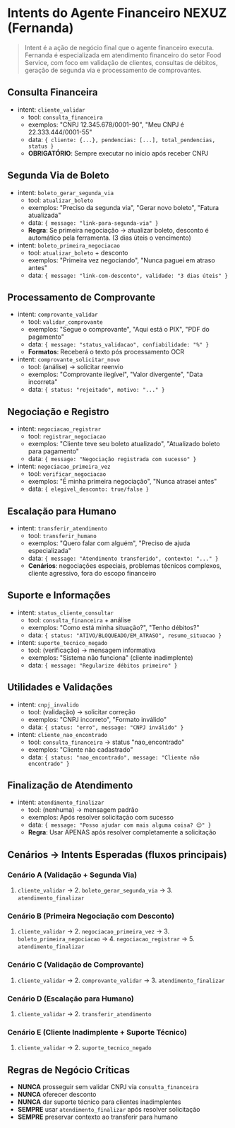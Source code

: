 # Intents do Agente Financeiro NEXUZ (Fernanda)

> Intent é a ação de negócio final que o agente financeiro executa. Fernanda é especializada em atendimento financeiro do setor Food Service, com foco em validação de clientes, consultas de débitos, geração de segunda via e processamento de comprovantes.

## Consulta Financeira
- intent: `cliente_validar`
  - tool: `consulta_financeira`
  - exemplos: "CNPJ 12.345.678/0001-90", "Meu CNPJ é 22.333.444/0001-55"
  - data: `{ cliente: {...}, pendencias: [...], total_pendencias, status }`
  - **OBRIGATÓRIO**: Sempre executar no início após receber CNPJ

## Segunda Via de Boleto
- intent: `boleto_gerar_segunda_via`
  - tool: `atualizar_boleto`
  - exemplos: "Preciso da segunda via", "Gerar novo boleto", "Fatura atualizada"
  - data: `{ message: "link-para-segunda-via" }`
  - **Regra**: Se primeira negociação → atualizar boleto, desconto é automático pela ferramenta. (3 dias úteis o vencimento)
- intent: `boleto_primeira_negociacao`
  - tool: `atualizar_boleto` + desconto
  - exemplos: "Primeira vez negociando", "Nunca paguei em atraso antes"
  - data: `{ message: "link-com-desconto", validade: "3 dias úteis" }`

## Processamento de Comprovante
- intent: `comprovante_validar`
  - tool: `validar_comprovante`
  - exemplos: "Segue o comprovante", "Aqui está o PIX", "PDF do pagamento"
  - data: `{ message: "status_validacao", confiabilidade: "%" }`
  - **Formatos**: Receberá o texto pós processamento OCR
- intent: `comprovante_solicitar_novo`
  - tool: (análise) → solicitar reenvio
  - exemplos: "Comprovante ilegível", "Valor divergente", "Data incorreta"
  - data: `{ status: "rejeitado", motivo: "..." }`

## Negociação e Registro
- intent: `negociacao_registrar`
  - tool: `registrar_negociacao`
  - exemplos: "Cliente teve seu boleto atualizado", "Atualizado boleto para pagamento"
  - data: `{ message: "Negociação registrada com sucesso" }`
- intent: `negociacao_primeira_vez`
  - tool: `verificar_negociacao`
  - exemplos: "É minha primeira negociação", "Nunca atrasei antes"
  - data: `{ elegivel_desconto: true/false }`

## Escalação para Humano
- intent: `transferir_atendimento`
  - tool: `transferir_humano`
  - exemplos: "Quero falar com alguém", "Preciso de ajuda especializada"
  - data: `{ message: "Atendimento transferido", contexto: "..." }`
  - **Cenários**: negociações especiais, problemas técnicos complexos, cliente agressivo, fora do escopo financeiro

## Suporte e Informações
- intent: `status_cliente_consultar`
  - tool: `consulta_financeira` + análise
  - exemplos: "Como está minha situação?", "Tenho débitos?"
  - data: `{ status: "ATIVO/BLOQUEADO/EM_ATRASO", resumo_situacao }`
- intent: `suporte_tecnico_negado`
  - tool: (verificação) → mensagem informativa
  - exemplos: "Sistema não funciona" (cliente inadimplente)
  - data: `{ message: "Regularize débitos primeiro" }`

## Utilidades e Validações
- intent: `cnpj_invalido`
  - tool: (validação) → solicitar correção
  - exemplos: "CNPJ incorreto", "Formato inválido"
  - data: `{ status: "erro", message: "CNPJ inválido" }`
- intent: `cliente_nao_encontrado`
  - tool: `consulta_financeira` → status "nao_encontrado"
  - exemplos: "Cliente não cadastrado"
  - data: `{ status: "nao_encontrado", message: "Cliente não encontrado" }`

## Finalização de Atendimento
- intent: `atendimento_finalizar`
  - tool: (nenhuma) → mensagem padrão
  - exemplos: Após resolver solicitação com sucesso
  - data: `{ message: "Posso ajudar com mais alguma coisa? 😊" }`
  - **Regra**: Usar APENAS após resolver completamente a solicitação

## Cenários → Intents Esperadas (fluxos principais)

### Cenário A (Validação + Segunda Via)
1. `cliente_validar` → 2. `boleto_gerar_segunda_via` → 3. `atendimento_finalizar`

### Cenário B (Primeira Negociação com Desconto)
1. `cliente_validar` → 2. `negociacao_primeira_vez` → 3. `boleto_primeira_negociacao` → 4. `negociacao_registrar` → 5. `atendimento_finalizar`

### Cenário C (Validação de Comprovante)
1. `cliente_validar` → 2. `comprovante_validar` → 3. `atendimento_finalizar`

### Cenário D (Escalação para Humano)
1. `cliente_validar` → 2. `transferir_atendimento`

### Cenário E (Cliente Inadimplente + Suporte Técnico)
1. `cliente_validar` → 2. `suporte_tecnico_negado`

## Regras de Negócio Críticas
- **NUNCA** prosseguir sem validar CNPJ via `consulta_financeira`
- **NUNCA** oferecer desconto
- **NUNCA** dar suporte técnico para clientes inadimplentes
- **SEMPRE** usar `atendimento_finalizar` após resolver solicitação
- **SEMPRE** preservar contexto ao transferir para humano